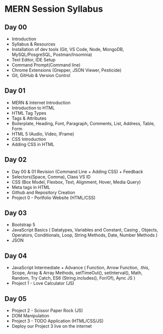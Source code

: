 # MERN Session Syllabus

## Day 00

- Introduction
- Syllabus & Resources
- Installation of dev tools (Git, VS Code, Node, MongoDB, MySQL/PosgreSQL, Postman/Insomnia)
- Text Editor, IDE Setup
- Command Prompt(Command line)
- Chrome Extensions (Grepper, JSON Viewer, Pesticide)
- Git, GitHub & Version Control

## Day 01

- MERN & Internet Introduction
- Introduction to HTML
- HTML Tag Types
- Tags & Attributes
- Boilerplate, Heading, Font, Paragraph, Comments, List, Address, Table, Form
- HTML 5 (Audio, Video, IFrame)
- CSS Introduction
- Adding CSS in HTML

## Day 02

- Day 00 & 01 Revision (Command Line + Adding CSS) + Feedback
- Selectors(Space, Comma), Class VS ID
- CSS (Box Model, Flexbox, Text, Alignment, Hover, Media Query)
- Meta tags in HTML
- Github and Repository Creation
- Project 0 - Portfolio Website (HTML/CSS)

## Day 03

- Bootstrap 5
- JavaScript Basics ( Datatypes, Variables and Constant, Casing , Objects, Operators, Conditionals, Loop, String Methods, Date, Number Methods )
- JSON

## Day 04

- JavaScript Intermediate + Advance ( Function, Arrow Function, .this, Scope, Array & Array Methods, setTimeOut(), setInterval(), Math, Random, Try Catch, ES6 (String.includes(), For/Of), Aync JS )
- Project 1 - Love Calculator (JS)

## Day 05

- Project 2 - Scissor Paper Rock (JS)
- DOM Manipulation
- Project 3 - TODO Application (HTML/CSS/JS)
- Deploy our Project 3 live on the internet